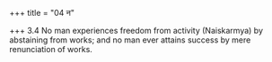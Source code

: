 +++
title = "04 न"

+++
3.4 No man experiences freedom from activity (Naiskarmya) by abstaining
from works; and no man ever attains success by mere renunciation of
works.

